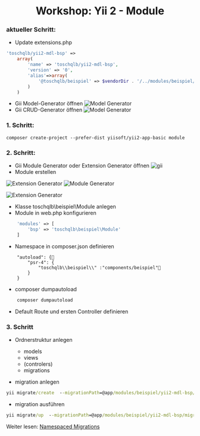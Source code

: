 <h1 align="center">Workshop: Yii 2 - Module</h1>

### aktueller Schritt:
- Update extensions.php
```php
'toschqlb/yii2-mdl-bsp' =>
    array(
        'name' => 'toschqlb/yii2-mdl-bsp',
        'version' => '0',
        'alias'=>array(
            '@toschqlb/beispiel' => $vendorDir . '/../modules/beispiel/yii2-mdl-bsp',
        )
    )
``` 
- Gii Model-Generator öffnen
![Model Generator](https://github.com/ToSchQLB/yii2_module_schulung/raw/master/images/05_mdl_gen.jpg)
- Gii CRUD-Generator öffnen
![Model Generator](https://github.com/ToSchQLB/yii2_module_schulung/raw/master/images/06_crud_gen.jpg)

### 1. Schritt:
```
composer create-project --prefer-dist yiisoft/yii2-app-basic module
```
### 2. Schritt:
- Gii Module Generator oder Extension Generator öffnen
![gii](https://github.com/ToSchQLB/yii2_module_schulung/raw/master/images/01_gii.jpg)
- Module erstellen

![Extension Generator](https://github.com/ToSchQLB/yii2_module_schulung/raw/master/images/02_ext_gen.jpg)
![Module Generator](https://github.com/ToSchQLB/yii2_module_schulung/raw/master/images/03_mdl_gen.jpg)


![Extension Generator](https://github.com/ToSchQLB/yii2_module_schulung/raw/master/images/04_mdl_gen_result.jpg)

- Klasse toschqlb\beispiel\Module anlegen
- Module in web.php konfigurieren

```php
    'modules' => [
        'bsp' => 'toschqlb\beispiel\Module'
    ]
```
- Namespace in composer.json definieren
```
    "autoload": {
        "psr-4": {
            "toschqlb\\beispiel\\" :"components/beispiel"
        }
    }
```
- composer dumpautoload
```cmd
    composer dumpautoload
```
- Default Route und ersten Controller definieren
### 3. Schritt
- Ordnerstruktur anlegen
    - models
    - views
    - (controlers)
    - migrations
    
- migration anlegen
```cmd
yii migrate/create  --migrationPath=@app/modules/beispiel/yii2-mdl-bsp/migrations create_user_table --fields="name:string,passwort:string,mail:string"
```
- migration ausführen
```cmd
yii migrate/up  --migrationPath=@app/modules/beispiel/yii2-mdl-bsp/migrations
```
Weiter lesen: [Namespaced Migrations](https://www.yiiframework.com/doc/guide/2.0/en/db-migrations#namespaced-migrations)
